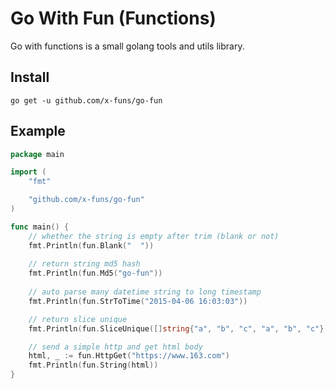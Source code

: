 # Go With Fun (Functions)

Go with functions is a small golang tools and utils library. 

## Install

```shell
go get -u github.com/x-funs/go-fun
```

## Example

```go
package main

import (
	"fmt"

	"github.com/x-funs/go-fun"
)

func main() {
	// whether the string is empty after trim (blank or not)
	fmt.Println(fun.Blank("  "))
	
	// return string md5 hash
	fmt.Println(fun.Md5("go-fun"))
	
	// auto parse many datetime string to long timestamp
	fmt.Println(fun.StrToTime("2015-04-06 16:03:03"))

	// return slice unique
	fmt.Println(fun.SliceUnique([]string{"a", "b", "c", "a", "b", "c"}))

	// send a simple http and get html body
	html, _ := fun.HttpGet("https://www.163.com")
	fmt.Println(fun.String(html))
}
```
